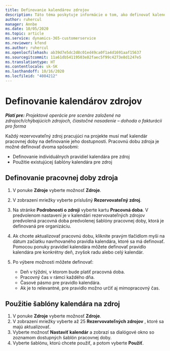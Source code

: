 ```yaml
---
title: Definovanie kalendárov zdrojov
description: Táto téma poskytuje informácie o tom, ako definovať kalendáre pracovnej doby pre zdroje v Project Operations.
author: ruhercul
manager: Annbe
ms.date: 10/05/2020
ms.topic: article
ms.service: dynamics-365-customerservice
ms.reviewer: kfend
ms.author: ruhercul
ms.openlocfilehash: ab39d7e5dc2d8c01ed49ca0f1a4d1691aaf15637
ms.sourcegitcommit: 11a61db54119503e82faec5f99c4273e8d1247e5
ms.translationtype: HT
ms.contentlocale: sk-SK
ms.lasthandoff: 10/16/2020
ms.locfileid: "4084212"
---
```

# <a name="define-resource-calendars"></a>Definovanie kalendárov zdrojov

_**Platí pre:** Projektové operácie pre scenáre založené na zdrojoch/chýbajúcich zdrojoch, čiastočné nasadenie – dohoda o fakturácii pro forma_

Každý rezervovateľný zdroj pracujúci na projekte musí mať kalendár pracovnej doby na definovanie jeho dostupnosti. Pracovnú dobu zdroja je možné definovať dvoma spôsobmi: 

   - Definovanie individuálnych pravidiel kalendára pre zdroj
   - Použitie existujúcej šablóny kalendára pre zdroj

## <a name="define-a-resources-working-hours"></a>Definovanie pracovnej doby zdroja

1. V ponuke **Zdroje** vyberte možnosť **Zdroje**.
2. V zobrazení mriežky vyberte príslušný **Rezervovateľný zdroj**.
3. Na stránke **Podrobnosti o zdroji** vyberte kartu **Pracovná doba**. V predvolenom nastavení je v kalendári rezervovateľných zdrojov predvolená pracovná doba predvolenej šablóny pracovnej doby, ktorá je definovaná pre organizáciu.
4. Ak chcete aktualizovať pracovnú dobu, kliknite pravým tlačidlom myši na dátum začiatku navrhovaného pravidla kalendára, ktoré sa má definovať. Pomocou ponuky pravidiel kalendára môžete definovať pravidlo kalendára pre konkrétny deň, zvyšok radu alebo celý kalendár.
5. Po výbere možnosti môžete definovať:

    - Deň v týždni, v ktorom bude platiť pracovná doba.
    - Pracovný čas v rámci každého dňa.
    - Časové pásmo pre pravidlo kalendára.
    - Ak je to relevantné, pre pravidlo možno určiť aj mimopracovný čas.

## <a name="applying-a-calendar-template-to-a-resource"></a>Použitie šablóny kalendára na zdroj

1. V ponuke **Zdroje** vyberte možnosť **Zdroje**.
2. V zobrazení mriežky vyberte až 25 **Rezervovateľných zdrojov** , ktoré sa majú aktualizovať.
3. Vyberte možnosť **Nastaviť kalendár** a zobrazí sa dialógové okno so zoznamom dostupných šablón pracovnej doby.
4. Vyberte šablónu, ktorú chcete použiť, a potom vyberte **Použiť**.

